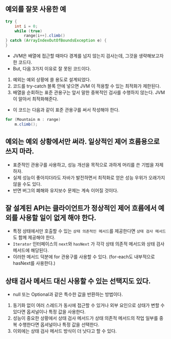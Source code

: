 ## 예외를 잘못 사용한 예
```java
try {
    int i = 0;
    while (true)
        range[i++].climb()
} catch (ArrayIndexOutOfBoundsException e) {
}
```
- JVM은 배열에 접근할 때마다 경계를 넘지 않는지 검사는데, 그것을 생략해보고자 한 코드다.
- But, 다음 3가지 이유로 잘 못된 코드이다.
1. 예외는 예외 상황에 쓸 용도로 설계되었다.
2. 코드를 try-catch 블록 안에 넣으면 JVM 이 적용할 수 있는 최적화가 제한된다.
3. 배열을 순회하는 표준 관용구는 앞서 말한 중복적인 검사를 수행하지 않는다. JVM 이 알아서 최적화해준다.
- 이 코드는 다음과 같이 표준 관용구를 써서 작성해야 한다.
```java
for (Mountain m : range)
    m.climb();
```

## 예외는 예외 상황에서만 써라. 일상적인 제어 흐름용으로 쓰지 마라.
- 표준적인 관용구를 사용하고, 성능 개선을 목적으로 과하게 머리를 쓴 기법을 자제하자.
- 실제 성능이 좋아지더라도 자바가 발전하면서 최적화로 얻은 성능 우위가 오래가지 않을 수도 있다.
- 반면 버그의 폐해와 유지보수 문제는 계속 이어질 것이다.

## 잘 설계된 API는 클라이언트가 정상적인 제어 흐름에서 예외를 사용할 일이 없게 해야 한다.
- 특정 상태에서만 호출할 수 있는 `상태 의존적인 메서드`를 제공한다면 `상태 검사 메서드`도 함께 제공해야 한다.
- `Iterator` 인터페이스의 `next`와 `hasNext` 가 각각 상태 의존적 메서드와 상태 검사 메서드에 해당된다.
- 이러한 메서드 덕분에 for 관용구를 사용할 수 있다. (for-each도 내부적으로 hasNext를 사용한다.)

## 상태 검사 메서드 대신 사용할 수 있는 선택지도 있다.
- null 또는 Optional과 같은 특수한 값을 반환하는 방법이다.

1. 동기화 없이 여러 스레드가 동시에 접근할 수 있거나 외부 요인으로 상태가 변할 수 있다면 옵셔널이나 특정 값을 사용한다.
2. 성능이 중요한 상황에서 상태 검사 메서드가 상태 의존적 메서드의 작업 일부를 중복 수행한다면 옵셔널이나 특정 값을 선택한다.
3. 이외에는 상태 검사 메서드 방식이 더 낫다고 할 수 있다.
